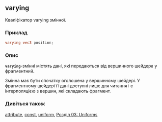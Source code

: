 ## varying
Кваліфікатор varying змінної.

### Приклад
```glsl
varying vec3 position;
```

### Опис
**```varying```**-змінні містять дані, які передаються від вершинного шейдера у фрагментний.

Змінна має бути спочатку оголошена у вершинному шейдері. У фрагментному шейдері її дані доступні лише для читання і є інтерполяцією з вершин, які складають фрагмент.

### Дивіться також
[attribute](/glossary/?lan=ua&search=attribute), [const](/glossary/?lan=ua&search=const), [uniform](/glossary/?lan=ua&search=uniform), [Розділ 03: Uniforms](/03/?lan=ua)
